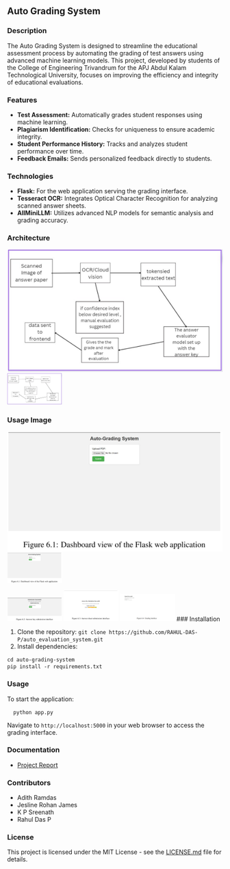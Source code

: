 ## Auto Grading System

### Description
The Auto Grading System is designed to streamline the educational assessment process by automating the grading of test answers using advanced machine learning models. This project, developed by students of the College of Engineering Trivandrum for the APJ Abdul Kalam Technological University, focuses on improving the efficiency and integrity of educational evaluations.

### Features
- **Test Assessment:** Automatically grades student responses using machine learning.
- **Plagiarism Identification:** Checks for uniqueness to ensure academic integrity.
- **Student Performance History:** Tracks and analyzes student performance over time.
- **Feedback Emails:** Sends personalized feedback directly to students.

### Technologies
- **Flask:** For the web application serving the grading interface.
- **Tesseract OCR:** Integrates Optical Character Recognition for analyzing scanned answer sheets.
- **AllMiniLLM:** Utilizes advanced NLP models for semantic analysis and grading accuracy.

### Architecture 
![alt text](https://github.com/RAHUL-DAS-P/auto_evaluation_system/blob/main/Architecture%20Project.png)
<img src="https://github.com/RAHUL-DAS-P/auto_evaluation_system/blob/main/Architecture%20Project.png" width="128"/>

### Usage Image
![alt text](https://github.com/RAHUL-DAS-P/auto_evaluation_system/blob/main/Project%201.png)
<img src="https://github.com/RAHUL-DAS-P/auto_evaluation_system/blob/main/Project%201.png" width="128"/>

<img src="https://github.com/RAHUL-DAS-P/auto_evaluation_system/blob/main/Project%202.png" width="128"/>

<img src="https://github.com/RAHUL-DAS-P/auto_evaluation_system/blob/main/Project%203.png" width="128"/>

<img src="https://github.com/RAHUL-DAS-P/auto_evaluation_system/blob/main/Project%204.png" width="128"/>
### Installation

1. Clone the repository:
  ```git clone https://github.com/RAHUL-DAS-P/auto_evaluation_system.git```
2. Install dependencies:
  ```
  cd auto-grading-system
  pip install -r requirements.txt
```

### Usage

To start the application:
```
  python app.py
```
  Navigate to `http://localhost:5000` in your web browser to access the grading interface.

### Documentation

- [Project Report](https://github.com/RAHUL-DAS-P/auto_evaluation_system/blob/main/Project%20Report.pdf)

### Contributors
- Adith Ramdas
- Jesline Rohan James
- K P Sreenath
- Rahul Das P

### License
This project is licensed under the MIT License - see the [LICENSE.md](LICENSE) file for details.
